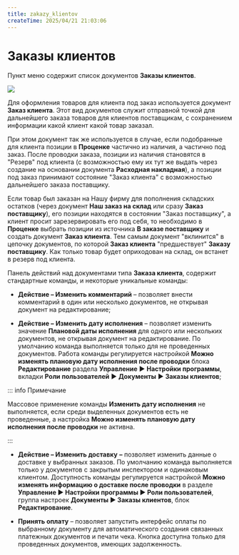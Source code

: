 ```yaml
---
title: zakazy_klientov
createTime: 2025/04/21 21:03:06
---
```

# Заказы клиентов

Пункт меню содержит список документов **Заказы клиентов**.

![](../../assets/specification/Aspose.Words.83ab1c44-6b28-430a-a5f2-4d9e6ba1abd4.301.png)

Для оформления товаров для клиента под заказ используется документ **Заказ клиента**. Этот вид документов служит отправной точкой для дальнейшего заказа товаров для клиентов поставщикам, с сохранением информации какой клиент какой товар заказал.

При этом документ так же используется в случае, если подобранные для клиента позиции в **Проценке** частично из наличия, а частично под заказ. После проводки заказа, позиции из наличия становятся в "Резерв" под клиента (с возможностью ему их тут же выдать через создание на основании документа **Расходная накладная**), а позиции под заказ принимают состояние "Заказ клиента" с возможностью дальнейшего заказа поставщику.

Если товар был заказан на Нашу фирму для пополнения складских остатков (через документ **Наш заказ на склад** или сразу **Заказ поставщику**), его позиции находятся в состоянии "Заказ поставщику", а клиент просит зарезервировать его под себя, то необходимо в **Проценке** выбрать позиции из источника **В заказе поставщику** и создать документ **Заказ клиента**. Тем самым документ "вклинится" в цепочку документов, по которой **Заказ клиента** "предшествует" **Заказу поставщику**. Как только товар будет оприходован на склад, он встанет в резерв под клиента.

Панель действий над документами типа **Заказа клиента**, содержит стандартные команды, и некоторые уникальные команды:

- **Действие – Изменить комментарий** – позволяет внести комментарий в один или несколько документов, не открывая документ на редактирование;

- **Действие –** **Изменить дату исполнения** – позволяет изменить значение **Плановой даты исполнения** для одного или нескольких документов, не открывая документ на редактирование. По умолчанию команда выполняется только для не проведенных документов. Работа команды регулируется настройкой **Можно изменять плановую дату исполнения после проводки** блока **Редактирование** раздела **Управление** ► **Настройки программы**, вкладки **Роли пользователей** ► **Документы** ► **Заказы клиентов**;

::: info Примечание

Массовое применение команды **Изменить дату исполнения** не выполняется, если среди выделенных документов есть не проведенные, а настройка **Можно изменять плановую дату исполнения после проводки** не активна.

:::

- **Действие – Изменить доставку** **–** позволяет изменить данные о доставке у выбранных заказов. По умолчанию команда выполняется только у документов с закрытым инспектором и одинаковым клиентом. Доступность команды регулируется настройкой **Можно изменять информацию о доставке после проводки** в разделе **Управление ► Настройки программы ► Роли пользователей**, группа настроек **Документы ► Заказы клиентов**, блок **Редактирование**.

- **Принять оплату** – позволяет запустить интерфейс оплаты по выбранному документу для автоматического создания связанных платежных документов и печати чека. Кнопка доступна только для проведенных документов, имеющих задолженность.